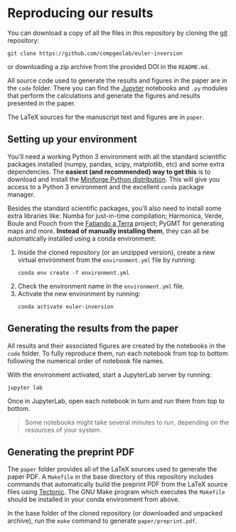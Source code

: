 # Reproducing our results

You can download a copy of all the files in this repository by cloning the
[git](https://git-scm.com/) repository:

```
git clone https://github.com/compgeolab/euler-inversion
```

or downloading a zip archive from the provided DOI in the `README.md`.

All source code used to generate the results and figures in the paper are in
the `code` folder. There you can find the [Jupyter](https://jupyter.org/)
notebooks and `.py` modules that perform the calculations and generate the
figures and results presented in the paper.

The LaTeX sources for the manuscript text and figures are in `paper`.

## Setting up your environment

You'll need a working Python 3 environment with all the standard
scientific packages installed (numpy, pandas, scipy, matplotlib, etc) and some
extra dependencies.
The **easiest (and recommended) way to get this** is to download and install
the [Miniforge Python distribution](https://github.com/conda-forge/miniforge).
This will give you access to a Python 3 environment and the excellent `conda`
package manager.

Besides the standard scientific packages, you'll also need to install some
extra libraries like: Numba for just-in-time compilation; Harmonica, Verde,
Boule and Pooch from the [Fatiando a Terra](https://www.fatiando.org) project;
PyGMT for generating maps and more.
**Instead of manually installing them**, they can all be automatically
installed using a conda environment:

1. Inside the cloned repository (or an unzipped version), create a new virtual
   environment from the `environment.yml` file by running:
   ```
   conda env create -f environment.yml
   ```
1. Check the environment name in the `environment.yml` file.
1. Activate the new environment by running:
   ```
   conda activate euler-inversion
   ```

## Generating the results from the paper

All results and their associated figures are created by the notebooks in the
`code` folder. To fully reproduce them, run each notebook from top to bottom
following the numerical order of notebook file names.

With the environment activated, start a JupyterLab server by running:

```
jupyter lab
```

Once in JupyterLab, open each notebook in turn and run them from top to bottom.

> Some notebooks might take several minutes to run, depending on the resources
> of your system.

## Generating the preprint PDF

The `paper` folder provides all of the LaTeX sources used to generate the paper
PDF. A `Makefile` in the base directory of this repository includes commands
that automatically build the preprint PDF from the LaTeX source files using
[Tectonic](https://tectonic-typesetting.github.io/). The GNU Make program which
executes the `Makefile` should be installed in your conda environment from
above.

In the base folder of the cloned repository (or downloaded and unpacked
archive), run the `make` command to generate `paper/preprint.pdf`.
